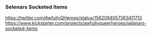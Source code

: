 ### Selenars Socketed Items
https://twitter.com/AwfullyQHeroes/status/1562094057383411713
https://www.kickstarter.com/projects/awfullyqueerheroes/selanars-socketed-items
